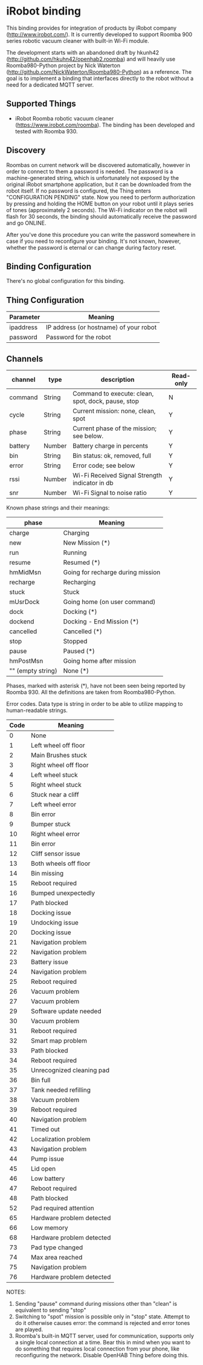 # iRobot binding

This binding provides for integration of products by iRobot company (http://www.irobot.com/). It is currently developed to support Roomba 900
series robotic vacuum cleaner with built-in Wi-Fi module.

The development starts with an abandoned draft by hkunh42 (http://github.com/hkuhn42/openhab2.roomba) and will heavily use
Roomba980-Python project by Nick Waterton (http://github.com/NickWaterton/Roomba980-Python) as a reference. The goal is to
implement a binding that interfaces directly to the robot without a need for a dedicated MQTT server.

## Supported Things

- iRobot Roomba robotic vacuum cleaner (https://www.irobot.com/roomba). The binding has been developed and tested with Roomba 930.

## Discovery

Roombas on current network will be discovered automatically, however in order to connect to them a password is needed. The
password is a machine-generated string, which is unfortunately not exposed by the original iRobot smartphone application, but
it can be downloaded from the robot itself. If no password is configured, the Thing enters "CONFIGURATION PENDING" state.
Now you need to perform authorization by pressing and holding the HOME button on your robot until it plays series of tones
(approximately 2 seconds). The Wi-Fi indicator on the robot will flash for 30 seconds, the binding should automatically
receive the password and go ONLINE.

After you've done this procedure you can write the password somewhere in case if you need to reconfigure your binding. It's not
known, however, whether the password is eternal or can change during factory reset.

## Binding Configuration

There's no global configuration for this binding.

## Thing Configuration


| Parameter | Meaning                                |
|-----------|----------------------------------------|
| ipaddress | IP address (or hostname) of your robot |
| password  | Password for the robot                 |

## Channels

| channel | type   | description                                        | Read-only |
|---------|--------|----------------------------------------------------|-----------|
| command | String | Command to execute: clean, spot, dock, pause, stop | N |
| cycle   | String | Current mission: none, clean, spot                 | Y |
| phase   | String | Current phase of the mission; see below.           | Y |
| battery | Number | Battery charge in percents                         | Y |
| bin     | String | Bin status: ok, removed, full                      | Y |
| error   | String | Error code; see below                              | Y |
| rssi    | Number | Wi-Fi Received Signal Strength indicator in db     | Y |
| snr     | Number | Wi-Fi Signal to noise ratio                        | Y |

Known phase strings and their meanings:

| phase     | Meaning                           |
|-----------|-----------------------------------|
| charge    | Charging                          |
| new       | New Mission (*)                   |
| run       | Running                           |
| resume    | Resumed (*)                       |
| hmMidMsn  | Going for recharge during mission |
| recharge  | Recharging                        |
| stuck     | Stuck                             |
| mUsrDock  | Going home (on user command)      |
| dock      | Docking (*)                       |
| dockend   | Docking - End Mission (*)         |
| cancelled | Cancelled (*)                     |
| stop      | Stopped                           |
| pause     | Paused (*)                        |
| hmPostMsn | Going home after mission          |
| "" (empty string) | None (*)                  |

Phases, marked with asterisk (*), have not been seen being reported by Roomba 930. All the definitions
are taken from Roomba980-Python.

Error codes. Data type is string in order to be able to utilize mapping to human-readable strings.

| Code | Meaning                    |
|------|----------------------------|
| 0    | None                       |
| 1    | Left wheel off floor       |
| 2    | Main Brushes stuck    |
| 3    | Right wheel off floor      |
| 4    | Left wheel stuck    |
| 5    | Right wheel stuck    |
| 6    | Stuck near a cliff    |
| 7    | Left wheel error    |
| 8    | Bin error    |
| 9    | Bumper stuck    |
| 10    | Right wheel error    |
| 11    | Bin error    |
| 12    | Cliff sensor issue    |
| 13    | Both wheels off floor    |
| 14    | Bin missing    |
| 15    | Reboot required    |
| 16    | Bumped unexpectedly    |
| 17    | Path blocked    |
| 18    | Docking issue    |
| 19    | Undocking issue    |
| 20    | Docking issue    |
| 21    | Navigation problem    |
| 22    | Navigation problem    | 
| 23    | Battery issue    |
| 24    | Navigation problem    |
| 25    | Reboot required    |
| 26    | Vacuum problem    |
| 27    | Vacuum problem    |
| 29    | Software update needed    |
| 30    | Vacuum problem    |
| 31    | Reboot required    |
| 32    | Smart map problem    |
| 33    | Path blocked    |
| 34    | Reboot required    |
| 35    | Unrecognized cleaning pad |
| 36    | Bin full    |
| 37    | Tank needed refilling    |
| 38    | Vacuum problem    |
| 39    | Reboot required    |
| 40    | Navigation problem    |
| 41    | Timed out    |
| 42    | Localization problem    |
| 43    | Navigation problem    |
| 44    | Pump issue    |
| 45    | Lid open    |
| 46    | Low battery    |
| 47    | Reboot required    |
| 48    | Path blocked              |
| 52    | Pad required attention    |
| 65    | Hardware problem detected |
| 66    | Low memory                |
| 68    | Hardware problem detected |
| 73    | Pad type changed          |
| 74    | Max area reached          |
| 75    | Navigation problem        |
| 76    | Hardware problem detected |

NOTES:

1. Sending "pause" command during missions other than "clean" is equivalent to sending "stop"
2. Switching to "spot" mission is possible only in "stop" state. Attempt to do it otherwise causes error: the command is rejected
and error tones are played.
3. Roomba's built-in MQTT server, used for communication, supports only a single local connection at a time. Bear this in mind
when you want to do something that requires local connection from your phone, like reconfiguring the network. Disable OpenHAB
Thing before doing this.